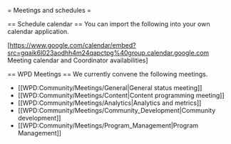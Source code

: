 = Meetings and schedules =

== Schedule calendar ==
You can import the following into your own calendar application.

[https://www.google.com/calendar/embed?src=gqaik6l023aodhh4m24qapctpg%40group.calendar.google.com Meeting calendar and Coordinator availabilities]

== WPD Meetings ==
We currently convene the following meetings.

* [[WPD:Community/Meetings/General|General status meeting]]
* [[WPD:Community/Meetings/Content|Content programming meeting]]
* [[WPD:Community/Meetings/Analytics|Analytics and metrics]]
* [[WPD:Community/Meetings/Community_Development|Community development]]
* [[WPD:Community/Meetings/Program_Management|Program Management]]
